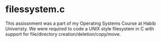 # filessystem.c
This assissnment was a part of my Operating Systems Course at Habib Univeristy. We were required to code a UNIX style filesystem in C with support for file/directory creation/deletion/copy/move.
